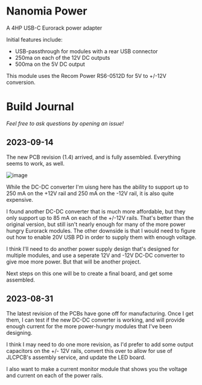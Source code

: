 # Nanomia Power

A 4HP USB-C Eurorack power adapter

Initial features include:
- USB-passthrough for modules with a rear USB connector
- 250ma on each of the 12V DC outputs
- 500ma on the 5V DC output

This module uses the Recom Power RS6-0512D for 5V to +/-12V conversion.

# Build Journal

_Feel free to ask questions by opening an issue!_

## 2023-09-14

The new PCB revision (1.4) arrived, and is fully assembled. Everything seems to work, as well.

![image](https://github.com/dslik/nanomia/assets/5757591/3346e664-6d81-4506-b09b-72373fa46f95)

While the DC-DC converter I'm uisng here has the ability to support up to 250 mA on the +12V rail and 250 mA on the -12V rail, it is also quite expensive.

I found another DC-DC converter that is much more affordable, but they only support up to 85 mA on each of the +/-12V rails. That's better than the original version, but still isn't nearly enough for many of the more power hungry Eurorack modules. The other downside is that I would need to figure out how to enable 20V USB PD in order to supply them with enough voltage.

I think I'll need to do another power supply design that's designed for multiple modules, and use a seperate 12V and -12V DC-DC converter to give moe more power. But that will be another project.

Next steps on this one will be to create a final board, and get some assembled.

## 2023-08-31

The latest revision of the PCBs have gone off for manufacturing. Once I get them, I can test if the new DC-DC converter is working, and will provide enough current for the more power-hungry modules that I've been designing.

I think I may need to do one more revision, as I'd prefer to add some output capacitors on the +/- 12V rails, convert this over to allow for use of JLCPCB's assembly service, and update the LED board.

I also want to make a current monitor module that shows you the voltage and current on each of the power rails.
